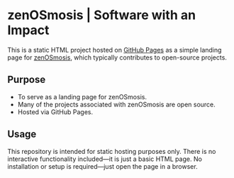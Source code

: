 # zenOSmosis | Software with an Impact

This is a static HTML project hosted on [GitHub Pages](https://pages.github.com/) as a simple landing page for [zenOSmosis](https://zenosmosis.com), which typically contributes to open-source projects.

## Purpose

- To serve as a landing page for zenOSmosis.
- Many of the projects associated with zenOSmosis are open source.
- Hosted via GitHub Pages.

## Usage

This repository is intended for static hosting purposes only.
There is no interactive functionality included—it is just a basic HTML page.
No installation or setup is required—just open the page in a browser.
